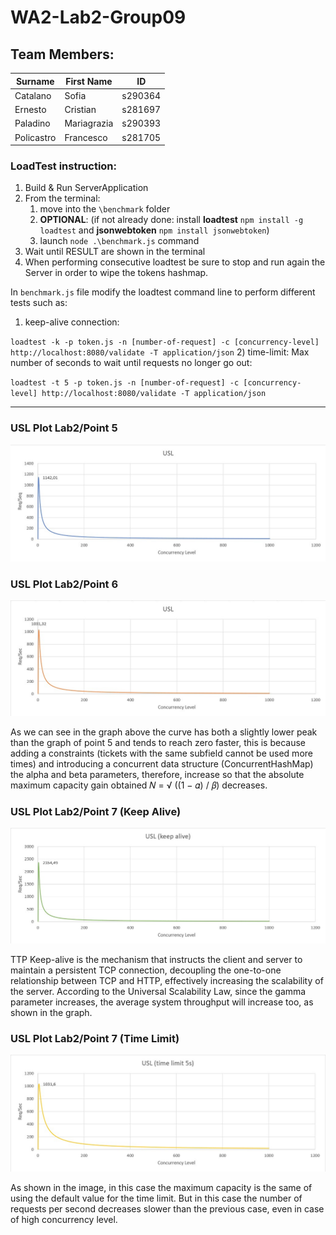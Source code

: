 # WA2-Lab2-Group09

## Team Members:

| Surname    | First Name  | ID      |
|------------|-------------|---------|
| Catalano   | Sofia       | s290364 |
| Ernesto    | Cristian    | s281697 |
| Paladino   | Mariagrazia | s290393 |
| Policastro | Francesco   | s281705 |


### LoadTest instruction:
1) Build & Run ServerApplication
2) From the terminal:
   1) move into the `\benchmark` folder 
   2) **OPTIONAL**: (if not already done: install **loadtest** `npm install -g loadtest` and **jsonwebtoken** `npm install jsonwebtoken`)
   3) launch `node .\benchmark.js` command
3) Wait until RESULT are shown in the terminal
4) When performing consecutive loadtest be sure to stop and run again the Server in order to wipe the tokens hashmap.

In `benchmark.js` file modify the loadtest command line to perform different tests such as:

1) keep-alive connection:

`loadtest -k -p token.js -n [number-of-request] -c [concurrency-level] http://localhost:8080/validate -T application/json`
2) time-limit: Max number of seconds to wait until requests no longer go out:

`loadtest -t 5 -p token.js -n [number-of-request] -c [concurrency-level] http://localhost:8080/validate -T application/json`

<hr/>

### USL Plot Lab2/Point 5

![usl1](server/src/main/resources/usl1.jpg?raw=true "usl1")

### USL Plot Lab2/Point 6

![usl2](server/src/main/resources/usl2.jpg?raw=true "usl2")

As we can see in the graph above the curve has both a slightly lower peak than the graph of point 5 and tends to reach zero faster, 
this is because adding a constraints (tickets with the same subfield cannot be used more times) and introducing a concurrent data structure 
(ConcurrentHashMap) the alpha and beta parameters, therefore, increase so that the absolute maximum capacity gain obtained 𝑁 = √ ((1 − 𝛼) / 𝛽)
decreases.

### USL Plot Lab2/Point 7 (Keep Alive)

![usl3](server/src/main/resources/usl3.jpg?raw=true "usl3")

TTP Keep-alive is the mechanism that instructs the client and server to maintain a persistent TCP connection, decoupling the one-to-one relationship between TCP and HTTP, effectively increasing the scalability of the server.
According to the Universal Scalability Law, since the gamma parameter increases, the average system throughput will increase too, as shown in the graph.

### USL Plot Lab2/Point 7 (Time Limit)

![usl4](server/src/main/resources/usl4.jpg?raw=true "usl4")

As shown in the image, in this case the maximum capacity is the same of using the default value for the time limit. 
But in this case the number of requests per second decreases slower than the previous case, even in case of high concurrency level. 